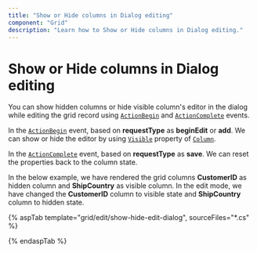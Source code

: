 ```yaml
---
title: "Show or Hide columns in Dialog editing"
component: "Grid"
description: "Learn how to Show or Hide columns in Dialog editing."
---
```


# Show or Hide columns in Dialog editing

You can show hidden columns or hide visible column's editor in the dialog while editing the grid record using [`ActionBegin`](https://help.syncfusion.com/cr/cref_files/aspnetcore-js2/Syncfusion.EJ2~Syncfusion.EJ2.Grids.Grid~ActionBegin.html) and [`ActionComplete`](https://help.syncfusion.com/cr/cref_files/aspnetcore-js2/Syncfusion.EJ2~Syncfusion.EJ2.Grids.Grid~ActionComplete.html) events.

In the [`ActionBegin`](https://help.syncfusion.com/cr/cref_files/aspnetcore-js2/Syncfusion.EJ2~Syncfusion.EJ2.Grids.Grid~ActionBegin.html) event, based on **requestType** as **beginEdit** or  **add**. We can show or hide the editor by using [`Visible`](https://help.syncfusion.com/cr/cref_files/aspnetcore-js2/Syncfusion.EJ2~Syncfusion.EJ2.Grids.GridColumn~Visible.html) property of [`Column`](https://help.syncfusion.com/cr/cref_files/aspnetcore-js2/Syncfusion.EJ2~Syncfusion.EJ2.Grids.GridColumn.html).

In the [`ActionComplete`](https://help.syncfusion.com/cr/cref_files/aspnetcore-js2/Syncfusion.EJ2~Syncfusion.EJ2.Grids.Grid~ActionComplete.html) event, based on **requestType** as **save**. We can reset the properties back to the column state.

In the below example, we have rendered the grid columns **CustomerID** as hidden column and **ShipCountry** as visible column. In the edit mode, we have changed the **CustomerID** column to visible state and **ShipCountry** column to hidden state.

{% aspTab template="grid/edit/show-hide-edit-dialog", sourceFiles="*.cs" %}

{% endaspTab %}
